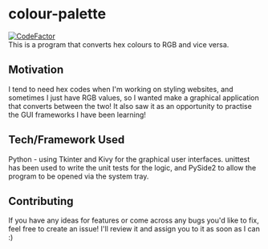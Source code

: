 # colour-palette
[![CodeFactor](https://www.codefactor.io/repository/github/cbridges851/colour-palette/badge)](https://www.codefactor.io/repository/github/cbridges851/colour-palette)  
This is a program that converts hex colours to RGB and vice versa.

## Motivation
I tend to need hex codes when I'm working on styling websites, and sometimes I just have RGB values, so I wanted make a graphical application that converts between the two! It also saw it as an opportunity to practise the GUI frameworks I have been learning!

## Tech/Framework Used
Python - using Tkinter and Kivy for the graphical user interfaces. unittest has been used to write the unit tests for the logic, and PySide2 to allow the program to be opened via the system tray.

## Contributing
If you have any ideas for features or come across any bugs you'd like to fix, feel free to create an issue! I'll review it and assign you to it as soon as I can :)
